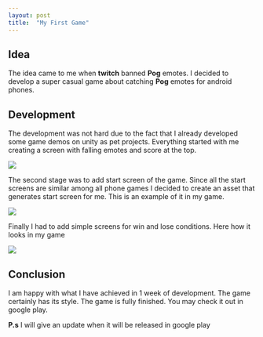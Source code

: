```yaml
---
layout: post
title:  "My First Game"
---
```


## Idea

The idea came to me when **twitch** banned **Pog** emotes. I decided to develop a super casual game about catching **Pog** emotes for android phones. 

## Development

The development was not hard due to the fact that I already developed some game demos on unity as pet projects.  Everything started with me creating a screen with falling emotes and score at the top. 

<img src="{{site.baseurl}}/assets/game.png">

The second stage was to add start screen of the game. Since all the start screens are similar among all phone games I decided to create an asset  that generates start screen for me. This is an example of it in my game. 

<img src="{{site.baseurl}}/assets/startgame.png">

Finally I had to add simple screens for win and lose conditions. Here how it looks in my game 

<img src="{{site.baseurl}}/assets/gameover.png">

## Conclusion

I am happy with what I have achieved in 1 week of development. The game certainly has its style. The game is fully finished. You may check it out in google play.

**P.s** I will give an update when it will be released in google play